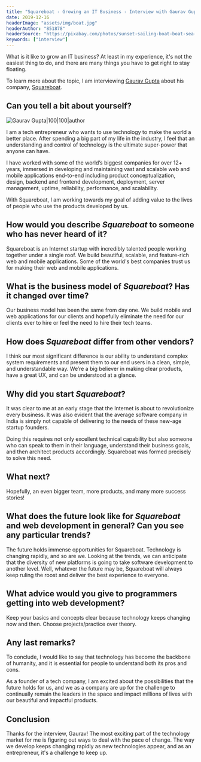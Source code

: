 ```yaml
---
title: "Squareboat - Growing an IT Business - Interview with Gaurav Gupta"
date: 2019-12-16
headerImage: "assets/img/boat.jpg"
headerAuthor: "851878"
headerSource: "https://pixabay.com/photos/sunset-sailing-boat-boat-sea-ship-675847/"
keywords: ["interview"]
---
```


What is it like to grow an IT business? At least in my experience, it's not the easiest thing to do, and there are many things you have to get right to stay floating.

To learn more about the topic, I am interviewing [Gaurav Gupta](https://twitter.com/gauravgupta) about his company, [Squareboat](https://squareboat.com).

## Can you tell a bit about yourself?

![Gaurav Gupta|100|100|author](assets/img/interviews/gaurav-gupta.jpg)

I am a tech entrepreneur who wants to use technology to make the world a better place. After spending a big part of my life in the industry, I feel that an understanding and control of technology is the ultimate super-power that anyone can have.

I have worked with some of the world’s biggest companies for over 12+ years, immersed in developing and maintaining vast and scalable web and mobile applications end-to-end including product conceptualization, design, backend and frontend development, deployment, server management, uptime, reliability, performance, and scalability.

With Squareboat, I am working towards my goal of adding value to the lives of people who use the products developed by us.

## How would you describe _Squareboat_ to someone who has never heard of it?

Squareboat is an Internet startup with incredibly talented people working together under a single roof. We build beautiful, scalable, and feature-rich web and mobile applications. Some of the world's best companies trust us for making their web and mobile applications.

## What is the business model of _Squareboat_? Has it changed over time?

Our business model has been the same from day one. We build mobile and web applications for our clients and hopefully eliminate the need for our clients ever to hire or feel the need to hire their tech teams.

## How does _Squareboat_ differ from other vendors?

I think our most significant difference is our ability to understand complex system requirements and present them to our end users in a clean, simple, and understandable way. We’re a big believer in making clear products, have a great UX, and can be understood at a glance.

## Why did you start _Squareboat_?

It was clear to me at an early stage that the Internet is about to revolutionize every business. It was also evident that the average software company in India is simply not capable of delivering to the needs of these new-age startup founders.

Doing this requires not only excellent technical capability but also someone who can speak to them in their language, understand their business goals, and then architect products accordingly. Squareboat was formed precisely to solve this need.

## What next?

Hopefully, an even bigger team, more products, and many more success stories!

## What does the future look like for _Squareboat_ and web development in general? Can you see any particular trends?

The future holds immense opportunities for Squareboat. Technology is changing rapidly, and so are we. Looking at the trends, we can anticipate that the diversity of new platforms is going to take software development to another level. Well, whatever the future may be, Squareboat will always keep ruling the roost and deliver the best experience to everyone.

## What advice would you give to programmers getting into web development?

Keep your basics and concepts clear because technology keeps changing now and then. Choose projects/practice over theory.

## Any last remarks?

To conclude, I would like to say that technology has become the backbone of humanity, and it is essential for people to understand both its pros and cons.

As a founder of a tech company, I am excited about the possibilities that the future holds for us, and we as a company are up for the challenge to continually remain the leaders in the space and impact millions of lives with our beautiful and impactful products.

## Conclusion

Thanks for the interview, Gaurav! The most exciting part of the technology market for me is figuring out ways to deal with the pace of change. The way we develop keeps changing rapidly as new technologies appear, and as an entrepreneur, it's a challenge to keep up.
